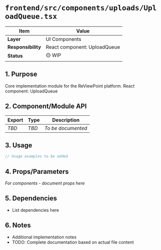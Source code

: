 # `frontend/src/components/uploads/UploadQueue.tsx`

| Item               | Value                                                              |
| ------------------ | ------------------------------------------------------------------ |
| **Layer**          | UI Components                                                           |
| **Responsibility** | React component: UploadQueue                                                   |
| **Status**         | 🟡 WIP                                                            |

## 1. Purpose

Core implementation module for the ReViewPoint platform. React component: UploadQueue

## 2. Component/Module API

| Export       | Type     | Description            |
| ------------ | -------- | ---------------------- |
| *TBD*        | *TBD*    | *To be documented*     |

## 3. Usage

```typescript
// Usage examples to be added
```

## 4. Props/Parameters

*For components - document props here*

## 5. Dependencies

- List dependencies here

## 6. Notes

- Additional implementation notes
- TODO: Complete documentation based on actual file content
